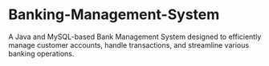 # Banking-Management-System
A Java and MySQL-based Bank Management System designed to efficiently manage customer accounts, handle transactions, and streamline various banking operations.
